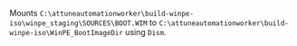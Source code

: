 Mounts `C:\attuneautomationworker\build-winpe-iso\winpe_staging\SOURCES\BOOT.WIM` to `C:\attuneautomationworker\build-winpe-iso\WinPE_BootImageDir` using `Dism`.